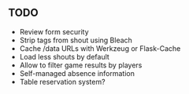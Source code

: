 ## TODO

 - Review form security
 - Strip tags from shout using Bleach
 - Cache /data URLs with Werkzeug or Flask-Cache
 - Load less shouts by default
 - Allow to filter game results by players
 - Self-managed absence information
 - Table reservation system?
